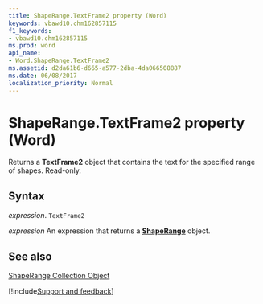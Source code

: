 ```yaml
---
title: ShapeRange.TextFrame2 property (Word)
keywords: vbawd10.chm162857115
f1_keywords:
- vbawd10.chm162857115
ms.prod: word
api_name:
- Word.ShapeRange.TextFrame2
ms.assetid: d2da61b6-d665-a577-2dba-4da066508887
ms.date: 06/08/2017
localization_priority: Normal
---
```



# ShapeRange.TextFrame2 property (Word)

Returns a  **TextFrame2** object that contains the text for the specified range of shapes. Read-only.


## Syntax

_expression_. `TextFrame2`

 _expression_ An expression that returns a **[ShapeRange](Word.shaperange.md)** object.


## See also


[ShapeRange Collection Object](Word.shaperange.md)

[!include[Support and feedback](~/includes/feedback-boilerplate.md)]
